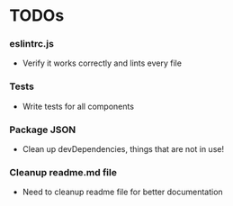 # TODOs

### eslintrc.js

- Verify it works correctly and lints every file

### Tests

- Write tests for all components

### Package JSON

- Clean up devDependencies, things that are not in use!

### Cleanup readme.md file

- Need to cleanup readme file for better documentation
